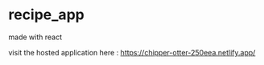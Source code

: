 # recipe_app

made with react

visit the hosted application here :
https://chipper-otter-250eea.netlify.app/
